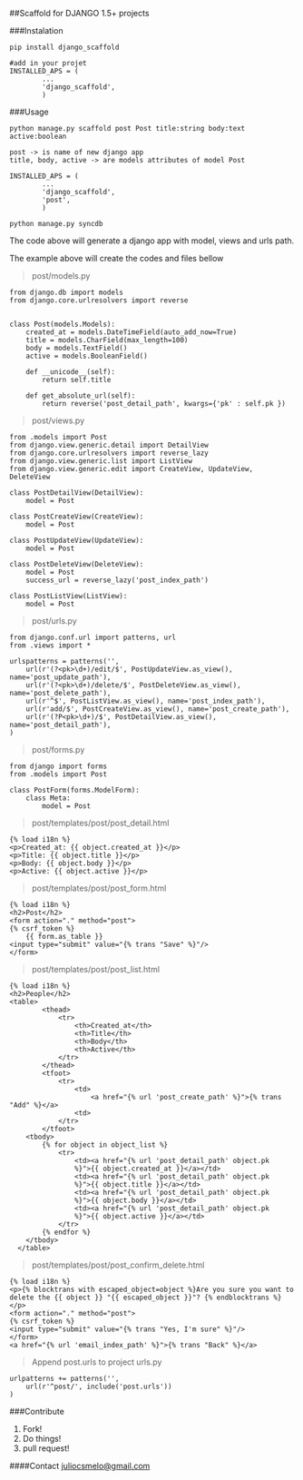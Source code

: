 ##Scaffold for DJANGO 1.5+ projects

###Instalation

    pip install django_scaffold

    #add in your projet
    INSTALLED_APS = (
            ...
            'django_scaffold',
            )

###Usage

    python manage.py scaffold post Post title:string body:text active:boolean

    post -> is name of new django app
    title, body, active -> are models attributes of model Post

    INSTALLED_APS = (
            ...
            'django_scaffold',
            'post',
            )

    python manage.py syncdb

The code above will generate a django app with model, views and urls path.

The example above will create the codes and files bellow

>post/models.py

    from django.db import models
    from django.core.urlresolvers import reverse


    class Post(models.Models):
        created_at = models.DateTimeField(auto_add_now=True)
        title = models.CharField(max_length=100)
        body = models.TextField()
        active = models.BooleanField()

        def __unicode__(self):
            return self.title

        def get_absolute_url(self):
            return reverse('post_detail_path', kwargs={'pk' : self.pk })

>post/views.py

    from .models import Post
    from django.view.generic.detail import DetailView
    from django.core.urlresolvers import reverse_lazy
    from django.view.generic.list import ListView
    from django.view.generic.edit import CreateView, UpdateView, DeleteView

    class PostDetailView(DetailView):
        model = Post

    class PostCreateView(CreateView):
        model = Post

    class PostUpdateView(UpdateView):
        model = Post

    class PostDeleteView(DeleteView):
        model = Post
        success_url = reverse_lazy('post_index_path')

    class PostListView(ListView):
        model = Post

>post/urls.py


    from django.conf.url import patterns, url
    from .views import *

    urlspatterns = patterns('',
        url(r'(?<pk>\d+)/edit/$', PostUpdateView.as_view(), name='post_update_path'),
        url(r'(?<pk>\d+)/delete/$', PostDeleteView.as_view(), name='post_delete_path'),
        url(r'^$', PostListView.as_view(), name='post_index_path'),
        url(r'add/$', PostCreateView.as_view(), name='post_create_path'),
        url(r'(?P<pk>\d+)/$', PostDetailView.as_view(), name='post_detail_path'),
    )

>post/forms.py

    from django import forms
    from .models import Post

    class PostForm(forms.ModelForm):
        class Meta:
            model = Post


>post/templates/post/post_detail.html

    {% load i18n %}
    <p>Created_at: {{ object.created_at }}</p>
    <p>Title: {{ object.title }}</p>
    <p>Body: {{ object.body }}</p>
    <p>Active: {{ object.active }}</p>

>post/templates/post/post_form.html

    {% load i18n %}
    <h2>Post</h2>
    <form action="." method="post">
    {% csrf_token %}
        {{ form.as_table }}
    <input type="submit" value="{% trans "Save" %}"/>
    </form>

>post/templates/post/post_list.html

    {% load i18n %}
    <h2>People</h2>
	<table>
			<thead>
				<tr>
					<th>Created_at</th>
					<th>Title</th>
					<th>Body</th>
					<th>Active</th>
				</tr>
			</thead>
			<tfoot>
				<tr>
					<td>
						<a href="{% url 'post_create_path' %}">{% trans "Add" %}</a>
					<td>
				</tr>
			</tfoot>
		<tbody>
			{% for object in object_list %}
				<tr>
					<td><a href="{% url 'post_detail_path' object.pk
                    %}">{{ object.created_at }}</a></td>
					<td><a href="{% url 'post_detail_path' object.pk
                    %}">{{ object.title }}</a></td>
					<td><a href="{% url 'post_detail_path' object.pk
                    %}">{{ object.body }}</a></td>
					<td><a href="{% url 'post_detail_path' object.pk
                    %}">{{ object.active }}</a></td>
				</tr>
			{% endfor %}
		</tbody>
	  </table>

>post/templates/post/post_confirm_delete.html

    {% load i18n %}
    <p>{% blocktrans with escaped_object=object %}Are you sure you want to delete the {{ object }} "{{ escaped_object }}"? {% endblocktrans %}</p>
    <form action="." method="post">
    {% csrf_token %}
    <input type="submit" value="{% trans "Yes, I'm sure" %}"/>
    </form>
    <a href="{% url 'email_index_path' %}">{% trans "Back" %}</a>

> Append post.urls to project urls.py

    urlpatterns += patterns('',
        url(r'^post/', include('post.urls'))
    )

###Contribute
1. Fork!
2. Do things!
3. pull request!

####Contact
juliocsmelo@gmail.com
